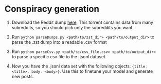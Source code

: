 # Conspiracy generation

1. Download the Reddit dump [here](https://academictorrents.com/details/1614740ac8c94505e4ecb9d88be8bed7b6afddd4/tech&filelist=1). This torrent contains data from many subreddits, so you should pick only the subreddits you want.

2. Run `python parseDumps.py <path/to/zst_dir> <path/to/output_dir>` to parse the .zst dump into a readable .csv format

3. Run `python parseCsv.py <path/to/csv_file.csv> <path/to/output_dir>` to parse a specific csv file to the .jsonl dataset.

4. Now you have the .jsonl data set with the following objects: `{title: <title>, body: <body>}`. Use this to finetune your model and generate new posts.
